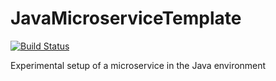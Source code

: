# JavaMicroserviceTemplate
[![Build Status](https://travis-ci.org/Holmslice86/JavaMicroserviceTemplate.svg?branch=master)](https://travis-ci.org/Holmslice86/JavaMicroserviceTemplate)

Experimental setup of a microservice in the Java environment
